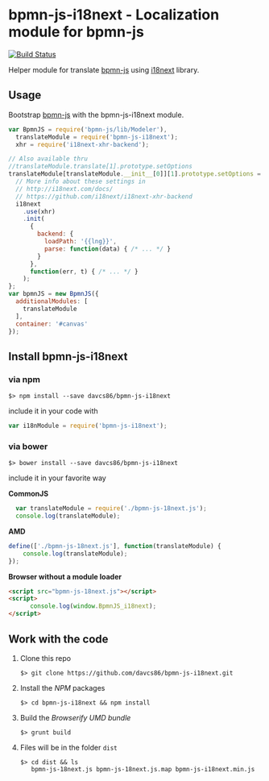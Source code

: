 # bpmn-js-i18next - Localization module for bpmn-js

[![Build Status](https://travis-ci.org/davcs86/bpmn-js-i18next.svg?branch=master)](https://travis-ci.org/davcs86/bpmn-js-i18next)

Helper module for translate [bpmn-js](https://github.com/bpmn-io/bpmn-js) using [i18next](https://github.com/i18next/i18next) library.

## Usage

Bootstrap [bpmn-js](https://github.com/bpmn-io/bpmn-js) with the bpmn-js-i18next module.

```js
var BpmnJS = require('bpmn-js/lib/Modeler'),
  translateModule = require('bpmn-js-i18next');
  xhr = require('i18next-xhr-backend');

// Also available thru
//translateModule.translate[1].prototype.setOptions
translateModule[translateModule.__init__[0]][1].prototype.setOptions = function(i18next) {
  // More info about these settings in
  // http://i18next.com/docs/
  // https://github.com/i18next/i18next-xhr-backend
  i18next
    .use(xhr)
    .init(
      {
        backend: {
          loadPath: '{{lng}}',
          parse: function(data) { /* ... */ }
        }
      },
      function(err, t) { /* ... */ }
    );
};
var bpmnJS = new BpmnJS({
  additionalModules: [
    translateModule
  ],
  container: '#canvas'
});
```

## Install bpmn-js-i18next

### via npm

```shell
$> npm install --save davcs86/bpmn-js-i18next
```

include it in your code with

```js
var i18nModule = require('bpmn-js-i18next');
```

### via bower

```shell
$> bower install --save davcs86/bpmn-js-i18next
```

include it in your favorite way

  **CommonJS**
    
  ```js
    var translateModule = require('./bpmn-js-18next.js');
    console.log(translateModule);
  ```
  
  **AMD**
  
  ```js
  define(['./bpmn-js-18next.js'], function(translateModule) {
      console.log(translateModule);
  });
  ```
  
  **Browser without a module loader**
  
  ```html
  <script src="bpmn-js-18next.js"></script>
  <script>
        console.log(window.BpmnJS_i18next);
  </script>
  ```

## Work with the code

1. Clone this repo

    ```shell
    $> git clone https://github.com/davcs86/bpmn-js-i18next.git
    ```

1. Install the _NPM_ packages

    ```shell
    $> cd bpmn-js-i18next && npm install
    ```

1. Build the _Browserify UMD bundle_

    ```shell
    $> grunt build
    ```

1. Files will be in the folder `dist`

    ```shell
    $> cd dist && ls
       bpmn-js-18next.js bpmn-js-18next.js.map bpmn-js-i18next.min.js
    ```

